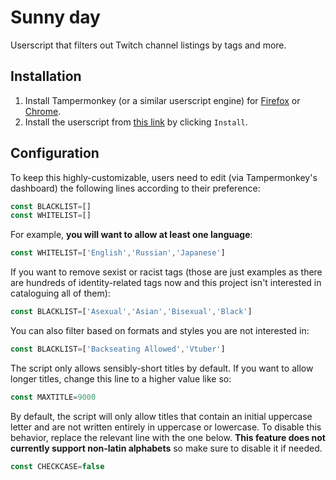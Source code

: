 # Sunny day
Userscript that filters out Twitch channel listings by tags and more.

## Installation

1. Install Tampermonkey (or a similar userscript engine) for [Firefox](https://addons.mozilla.org/en-US/firefox/addon/tampermonkey/) or [Chrome](https://chrome.google.com/webstore/detail/tampermonkey/dhdgffkkebhmkfjojejmpbldmpobfkfo?hl=en).
2. Install the userscript from [this link](https://github.com/tukkek/sunny-day/raw/main/Sunny%20day.user.js) by clicking `Install`.

## Configuration 

To keep this highly-customizable, users need to edit (via Tampermonkey's dashboard) the following lines according to their preference:

```js
const BLACKLIST=[]
const WHITELIST=[]
```

For example, **you will want to allow at least one language**:

```js
const WHITELIST=['English','Russian','Japanese']
```

If you want to remove sexist or racist tags (those are just examples as there are hundreds of identity-related tags now and this project isn't interested in cataloguing all of them):

```js
const BLACKLIST=['Asexual','Asian','Bisexual','Black']
```

You can also filter based on formats and styles you are not interested in:

```js
const BLACKLIST=['Backseating Allowed','Vtuber']
```

The script only allows sensibly-short titles by default. If you want to allow longer titles, change this line to a higher value like so:

```js
const MAXTITLE=9000
```

By default, the script will only allow titles that contain an initial uppercase letter and are not written entirely in uppercase or lowercase. To disable this behavior, replace the relevant line with the one below. **This feature does not currently support non-latin alphabets** so make sure to disable it if needed.

```js
const CHECKCASE=false
```
